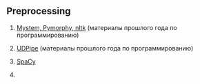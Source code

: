 ## Preprocessing

1. [Mystem, Pymorphy, nltk](https://github.com/hse-ling-python/seminars/blob/master/morphology/morphology_1.ipynb) (материалы прошлого года по программированию)

2. [UDPipe](https://github.com/hse-ling-python/seminars/blob/master/UDPipe/Udpipe_1.ipynb) (материалы прошлого года по программированию)

3. [SpaCy](https://github.com/hse-ling-python/seminars/blob/master/UDPipe/spaCy.ipynb)

4. 
